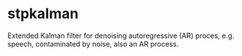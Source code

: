 # stpkalman
Extended Kalman filter for denoising autoregressive (AR) proces, e.g. speech, contaminated by noise, also an AR process.
